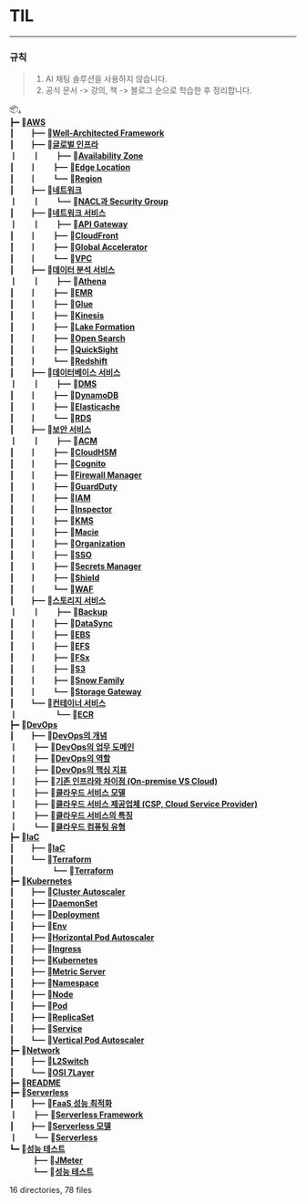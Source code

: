 # __TIL__
-----

### 규칙
> 1. AI 채팅 솔루션을 사용하지 않습니다.
> 2. 공식 문서 -> 강의, 책 -> 블로그 순으로 학습한 후 정리합니다.

📦[**.**](.)<br>
┣━ 📂[**AWS**](./AWS)<br>
┃ㅤㅤ┣━ 📄[**Well-Architected Framework**](./AWS/Well-Architected%20Framework.md)<br>
┃ㅤㅤ┣━ 📂[**글로벌 인프라**](./AWS/글로벌%20인프라)<br>
┃ㅤㅤ┃ㅤㅤ┣━ 📄[**Availability Zone**](./AWS/글로벌%20인프라/Availability%20Zone.md)<br>
┃ㅤㅤ┃ㅤㅤ┣━ 📄[**Edge Location**](./AWS/글로벌%20인프라/Edge%20Location.md)<br>
┃ㅤㅤ┃ㅤㅤ┗━ 📄[**Region**](./AWS/글로벌%20인프라/Region.md)<br>
┃ㅤㅤ┣━ 📂[**네트워크**](./AWS/네트워크)<br>
┃ㅤㅤ┃ㅤㅤ┗━ 📄[**NACL과 Security Group**](./AWS/네트워크/NACL과%20Security%20Group.md)<br>
┃ㅤㅤ┣━ 📂[**네트워크 서비스**](./AWS/네트워크%20서비스)<br>
┃ㅤㅤ┃ㅤㅤ┣━ 📄[**API Gateway**](./AWS/네트워크%20서비스/API%20Gateway.md)<br>
┃ㅤㅤ┃ㅤㅤ┣━ 📄[**CloudFront**](./AWS/네트워크%20서비스/CloudFront.md)<br>
┃ㅤㅤ┃ㅤㅤ┣━ 📄[**Global Accelerator**](./AWS/네트워크%20서비스/Global%20Accelerator.md)<br>
┃ㅤㅤ┃ㅤㅤ┗━ 📄[**VPC**](./AWS/네트워크%20서비스/VPC.md)<br>
┃ㅤㅤ┣━ 📂[**데이터 분석 서비스**](./AWS/데이터%20분석%20서비스)<br>
┃ㅤㅤ┃ㅤㅤ┣━ 📄[**Athena**](./AWS/데이터%20분석%20서비스/Athena.md)<br>
┃ㅤㅤ┃ㅤㅤ┣━ 📄[**EMR**](./AWS/데이터%20분석%20서비스/EMR.md)<br>
┃ㅤㅤ┃ㅤㅤ┣━ 📄[**Glue**](./AWS/데이터%20분석%20서비스/Glue.md)<br>
┃ㅤㅤ┃ㅤㅤ┣━ 📄[**Kinesis**](./AWS/데이터%20분석%20서비스/Kinesis.md)<br>
┃ㅤㅤ┃ㅤㅤ┣━ 📄[**Lake Formation**](./AWS/데이터%20분석%20서비스/Lake%20Formation.md)<br>
┃ㅤㅤ┃ㅤㅤ┣━ 📄[**Open Search**](./AWS/데이터%20분석%20서비스/Open%20Search.md)<br>
┃ㅤㅤ┃ㅤㅤ┣━ 📄[**QuickSight**](./AWS/데이터%20분석%20서비스/QuickSight.md)<br>
┃ㅤㅤ┃ㅤㅤ┗━ 📄[**Redshift**](./AWS/데이터%20분석%20서비스/Redshift.md)<br>
┃ㅤㅤ┣━ 📂[**데이터베이스 서비스**](./AWS/데이터베이스%20서비스)<br>
┃ㅤㅤ┃ㅤㅤ┣━ 📄[**DMS**](./AWS/데이터베이스%20서비스/DMS.md)<br>
┃ㅤㅤ┃ㅤㅤ┣━ 📄[**DynamoDB**](./AWS/데이터베이스%20서비스/DynamoDB.md)<br>
┃ㅤㅤ┃ㅤㅤ┣━ 📄[**Elasticache**](./AWS/데이터베이스%20서비스/Elasticache.md)<br>
┃ㅤㅤ┃ㅤㅤ┗━ 📄[**RDS**](./AWS/데이터베이스%20서비스/RDS.md)<br>
┃ㅤㅤ┣━ 📂[**보안 서비스**](./AWS/보안%20서비스)<br>
┃ㅤㅤ┃ㅤㅤ┣━ 📄[**ACM**](./AWS/보안%20서비스/ACM.md)<br>
┃ㅤㅤ┃ㅤㅤ┣━ 📄[**CloudHSM**](./AWS/보안%20서비스/CloudHSM.md)<br>
┃ㅤㅤ┃ㅤㅤ┣━ 📄[**Cognito**](./AWS/보안%20서비스/Cognito.md)<br>
┃ㅤㅤ┃ㅤㅤ┣━ 📄[**Firewall Manager**](./AWS/보안%20서비스/Firewall%20Manager.md)<br>
┃ㅤㅤ┃ㅤㅤ┣━ 📄[**GuardDuty**](./AWS/보안%20서비스/GuardDuty.md)<br>
┃ㅤㅤ┃ㅤㅤ┣━ 📄[**IAM**](./AWS/보안%20서비스/IAM.md)<br>
┃ㅤㅤ┃ㅤㅤ┣━ 📄[**Inspector**](./AWS/보안%20서비스/Inspector.md)<br>
┃ㅤㅤ┃ㅤㅤ┣━ 📄[**KMS**](./AWS/보안%20서비스/KMS.md)<br>
┃ㅤㅤ┃ㅤㅤ┣━ 📄[**Macie**](./AWS/보안%20서비스/Macie.md)<br>
┃ㅤㅤ┃ㅤㅤ┣━ 📄[**Organization**](./AWS/보안%20서비스/Organization.md)<br>
┃ㅤㅤ┃ㅤㅤ┣━ 📄[**SSO**](./AWS/보안%20서비스/SSO.md)<br>
┃ㅤㅤ┃ㅤㅤ┣━ 📄[**Secrets Manager**](./AWS/보안%20서비스/Secrets%20Manager.md)<br>
┃ㅤㅤ┃ㅤㅤ┣━ 📄[**Shield**](./AWS/보안%20서비스/Shield.md)<br>
┃ㅤㅤ┃ㅤㅤ┗━ 📄[**WAF**](./AWS/보안%20서비스/WAF.md)<br>
┃ㅤㅤ┣━ 📂[**스토리지 서비스**](./AWS/스토리지%20서비스)<br>
┃ㅤㅤ┃ㅤㅤ┣━ 📄[**Backup**](./AWS/스토리지%20서비스/Backup.md)<br>
┃ㅤㅤ┃ㅤㅤ┣━ 📄[**DataSync**](./AWS/스토리지%20서비스/DataSync.md)<br>
┃ㅤㅤ┃ㅤㅤ┣━ 📄[**EBS**](./AWS/스토리지%20서비스/EBS.md)<br>
┃ㅤㅤ┃ㅤㅤ┣━ 📄[**EFS**](./AWS/스토리지%20서비스/EFS.md)<br>
┃ㅤㅤ┃ㅤㅤ┣━ 📄[**FSx**](./AWS/스토리지%20서비스/FSx.md)<br>
┃ㅤㅤ┃ㅤㅤ┣━ 📄[**S3**](./AWS/스토리지%20서비스/S3.md)<br>
┃ㅤㅤ┃ㅤㅤ┣━ 📄[**Snow Family**](./AWS/스토리지%20서비스/Snow%20Family.md)<br>
┃ㅤㅤ┃ㅤㅤ┗━ 📄[**Storage Gateway**](./AWS/스토리지%20서비스/Storage%20Gateway.md)<br>
┃ㅤㅤ┗━ 📂[**컨테이너 서비스**](./AWS/컨테이너%20서비스)<br>
┃ㅤㅤㅤㅤㅤ┗━ 📄[**ECR**](./AWS/컨테이너%20서비스/ECR.md)<br>
┣━ 📂[**DevOps**](./DevOps)<br>
┃ㅤㅤ┣━ 📄[**DevOps의 개념**](./DevOps/DevOps의%20개념.md)<br>
┃ㅤㅤ┣━ 📄[**DevOps의 업무 도메인**](./DevOps/DevOps의%20업무%20도메인.md)<br>
┃ㅤㅤ┣━ 📄[**DevOps의 역할**](./DevOps/DevOps의%20역할.md)<br>
┃ㅤㅤ┣━ 📄[**DevOps의 핵심 지표**](./DevOps/DevOps의%20핵심%20지표.md)<br>
┃ㅤㅤ┣━ 📄[**기존 인프라와 차이점 (On-premise VS Cloud)**](./DevOps/기존%20인프라와%20차이점%20(On-premise%20VS%20Cloud).md)<br>
┃ㅤㅤ┣━ 📄[**클라우드 서비스 모델**](./DevOps/클라우드%20서비스%20모델.md)<br>
┃ㅤㅤ┣━ 📄[**클라우드 서비스 제공업체 (CSP, Cloud Service Provider)**](./DevOps/클라우드%20서비스%20제공업체%20(CSP,%20Cloud%20Service%20Provider).md)<br>
┃ㅤㅤ┣━ 📄[**클라우드 서비스의 특징**](./DevOps/클라우드%20서비스의%20특징.md)<br>
┃ㅤㅤ┗━ 📄[**클라우드 컴퓨팅 유형**](./DevOps/클라우드%20컴퓨팅%20유형.md)<br>
┣━ 📂[**IaC**](./IaC)<br>
┃ㅤㅤ┣━ 📄[**IaC**](./IaC/IaC.md)<br>
┃ㅤㅤ┗━ 📂[**Terraform**](./IaC/Terraform)<br>
┃ㅤㅤㅤㅤㅤ┗━ 📄[**Terraform**](./IaC/Terraform/Terraform.md)<br>
┣━ 📂[**Kubernetes**](./Kubernetes)<br>
┃ㅤㅤ┣━ 📄[**Cluster Autoscaler**](./Kubernetes/Cluster%20Autoscaler.md)<br>
┃ㅤㅤ┣━ 📄[**DaemonSet**](./Kubernetes/DaemonSet.md)<br>
┃ㅤㅤ┣━ 📄[**Deployment**](./Kubernetes/Deployment.md)<br>
┃ㅤㅤ┣━ 📄[**Env**](./Kubernetes/Env.md)<br>
┃ㅤㅤ┣━ 📄[**Horizontal Pod Autoscaler**](./Kubernetes/Horizontal%20Pod%20Autoscaler.md)<br>
┃ㅤㅤ┣━ 📄[**Ingress**](./Kubernetes/Ingress.md)<br>
┃ㅤㅤ┣━ 📄[**Kubernetes**](./Kubernetes/Kubernetes.md)<br>
┃ㅤㅤ┣━ 📄[**Metric Server**](./Kubernetes/Metric%20Server.md)<br>
┃ㅤㅤ┣━ 📄[**Namespace**](./Kubernetes/Namespace.md)<br>
┃ㅤㅤ┣━ 📄[**Node**](./Kubernetes/Node.md)<br>
┃ㅤㅤ┣━ 📄[**Pod**](./Kubernetes/Pod.md)<br>
┃ㅤㅤ┣━ 📄[**ReplicaSet**](./Kubernetes/ReplicaSet.md)<br>
┃ㅤㅤ┣━ 📄[**Service**](./Kubernetes/Service.md)<br>
┃ㅤㅤ┗━ 📄[**Vertical Pod Autoscaler**](./Kubernetes/Vertical%20Pod%20Autoscaler.md)<br>
┣━ 📂[**Network**](./Network)<br>
┃ㅤㅤ┣━ 📄[**L2Switch**](./Network/L2Switch.md)<br>
┃ㅤㅤ┗━ 📄[**OSI 7Layer**](./Network/OSI%207Layer.md)<br>
┣━ 📄[**README**](./README.md)<br>
┣━ 📂[**Serverless**](./Serverless)<br>
┃ㅤㅤ┣━ 📄[**FaaS 성능 최적화**](./Serverless/FaaS%20성능%20최적화.md)<br>
┃ㅤㅤ┣━ 📄[**Serverless Framework**](./Serverless/Serverless%20Framework.md)<br>
┃ㅤㅤ┣━ 📄[**Serverless 모델**](./Serverless/Serverless%20모델.md)<br>
┃ㅤㅤ┗━ 📄[**Serverless**](./Serverless/Serverless.md)<br>
┗━ 📂[**성능 테스트**](./성능%20테스트)<br>
ㅤㅤㅤ┣━ 📄[**JMeter**](./성능%20테스트/JMeter.md)<br>
ㅤㅤㅤ┗━ 📄[**성능 테스트**](./성능%20테스트/성능%20테스트.md)<br>

16 directories, 78 files
